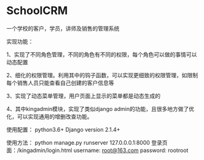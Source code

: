 # SchoolCRM
一个学校的客户，学员，讲师及销售的管理系统


实现功能：

1、实现了不同角色管理，不同的角色有不同的权限，每个角色可以做的事情可以动态配置

2、细化的权限管理。利用其中的钩子函数，可以实现更细致的权限管理，如限制每个销售人员只能查看自己创建的客户信息等

3、实现了动态菜单管理，用户页面上显示的菜单都是动态生成的

4、其中kingadmin模块，实现了类似django admin的功能，且很多地方做了优化，可以实现通用的增删改查功能。



使用配置：
python3.6+
Django version 2.1.4+


使用方法：
python manage.py runserver 127.0.0.0.1:8000
登录页面：/kingadmin/login.html
username: root@163.com password: rootroot
